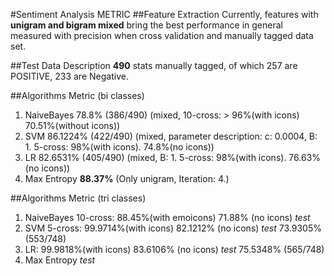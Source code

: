 #Sentiment Analysis METRIC
##Feature Extraction 
Currently, features with **unigram and bigram mixed** bring the best performance in general measured with precision when cross validation and manually tagged data set.

##Test Data Description
**490** stats manually tagged, of which 257 are POSITIVE, 233 are Negative.

##Algorithms Metric (bi classes)
1. NaiveBayes 78.8% (386/490) (mixed, 10-cross: > 96%(with icons) 70.51%(without icons))
2. SVM 86.1224% (422/490) (mixed, parameter description: c: 0.0004, B: 1. 5-cross: 98%(with icons). 74.8%(no icons))
3. LR 82.6531% (405/490) (mixed, B: 1.  5-cross: 98%(with icons). 76.63%(no icons))
4. Max Entropy **88.37%** (Only unigram, Iteration: 4.)


##Algorithms Metric (tri classes)
1. NaiveBayes  10-cross: 88.45%(with emoicons) 71.88% (no icons) *test* 
2. SVM 5-cross: 99.9714%(with icons) 82.1212% (no icons) *test* 73.9305% (553/748) 
3. LR: 99.9818%(with icons) 83.6106% (no icons) *test* 75.5348% (565/748)
4. Max Entropy *test*

